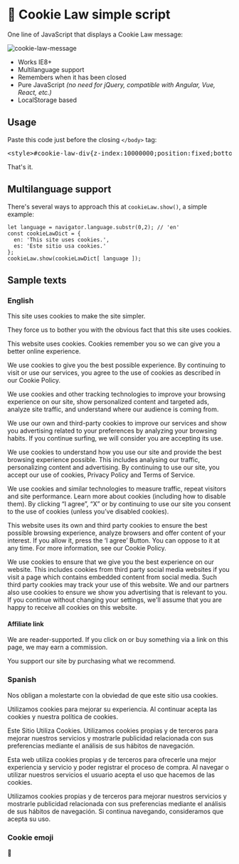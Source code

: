 
🍪 Cookie Law simple script
===================================

One line of JavaScript that displays a Cookie Law message:

![cookie-law-message](https://cloud.githubusercontent.com/assets/141241/11879577/7d24dd98-a4fc-11e5-80a3-cb0c285f00e6.png)

- Works IE8+
- Multilanguage support
- Remembers when it has been closed
- Pure JavaScript _(no need for jQuery, compatible with Angular, Vue, React, etc.)_
- LocalStorage based

Usage
-----------------------------------

Paste this code just before the closing <code>&lt;/body&gt;</code> tag:

<pre>&lt;style&gt;#cookie-law-div{z-index:10000000;position:fixed;bottom:0;left:0;margin:0;padding:1em;width:100%;background:rgba(0,0,0,.5);font-size:80%}#cookie-law-div p{margin:0;text-align:center;color:#fff}#cookie-law-div button{float:right;line-height:1;font-size:24px;background:0 0;border:none;color:#fff;opacity:.66;cursor:pointer}&lt;/style&gt;&lt;script&gt;cookieLaw={dId:"cookie-law-div",bId:"cookie-law-button",iId:"cookie-law-item",show:function(e){if(localStorage.getItem(cookieLaw.iId))return!1;var o=document.createElement("div"),i=document.createElement("p"),t=document.createElement("button");i.innerHTML=e.msg,t.id=cookieLaw.bId,t.innerHTML=e.ok,o.id=cookieLaw.dId,o.appendChild(t),o.appendChild(i),document.body.insertBefore(o,document.body.lastChild),t.addEventListener("click",cookieLaw.hide,!1)},hide:function(){document.getElementById(cookieLaw.dId).outerHTML="",localStorage.setItem(cookieLaw.iId,"1")}},cookieLaw.show({msg:"This site uses cookies to make the site simpler.",ok:"&times;"});&lt;/script&gt;</pre>

That's it.


## Multilanguage support

There's several ways to approach this at `cookieLaw.show()`, a simple example:

```JS
let language = navigator.language.substr(0,2); // 'en'
const cookieLawDict = {
  en: 'This site uses cookies.',
  es: 'Este sitio usa cookies.'
};
cookieLaw.show(cookieLawDict[ language ]);
```



## Sample texts

### English

This site uses cookies to make the site simpler.

They force us to bother you with the obvious fact that this site uses cookies.

This website uses cookies. Cookies remember you so we can give you a better online experience.

We use cookies to give you the best possible experience. By continuing to visit or use our services, you agree to the use of cookies as described in our Cookie Policy.

We use cookies and other tracking technologies to improve your browsing experience on our site, show personalized content and targeted ads, analyze site traffic, and understand where our audience is coming from.

We use our own and third-party cookies to improve our services and show you advertising related to your preferences by analyzing your browsing habits. If you continue surfing, we will consider you are accepting its use.

We use cookies to understand how you use our site and provide the best browsing experience possible. This includes analysing our traffic, personalizing content and advertising. By continuing to use our site, you accept our use of cookies, Privacy Policy and Terms of Service.

We use cookies and similar technologies to measure traffic, repeat visitors and site performance. Learn more about cookies (including how to disable them). By clicking “I agree”, “X” or by continuing to use our site you consent to the use of cookies (unless you’ve disabled cookies).

This website uses its own and third party cookies to ensure the best possible browsing experience, analyze browsers and offer content of your interest. If you allow it, press the ‘I agree’ Button. You can oppose to it at any time. For more information, see our Cookie Policy.

We use cookies to ensure that we give you the best experience on our website. This includes cookies from third party social media websites if you visit a page which contains embedded content from social media. Such third party cookies may track your use of this website. We and our partners also use cookies to ensure we show you advertising that is relevant to you. If you continue without changing your settings, we'll assume that you are happy to receive all cookies on this website.


#### Affiliate link

We are reader-supported. If you click on or buy something via a link on this page, we may earn a commission.

You support our site by purchasing what we recommend.


### Spanish

Nos obligan a molestarte con la obviedad de que este sitio usa cookies.

Utilizamos cookies para mejorar su experiencia. Al continuar acepta las cookies y nuestra política de cookies.

Este Sitio Utiliza Cookies. Utilizamos cookies propias y de terceros para mejorar nuestros servicios y mostrarle publicidad relacionada con sus preferencias mediante el análisis de sus hábitos de navegación.

Esta web utiliza cookies propias y de terceros para ofrecerle una mejor experiencia y servicio y poder registrar el proceso de compra. Al navegar o utilizar nuestros servicios el usuario acepta el uso que hacemos de las cookies.

Utilizamos cookies propias y de terceros para mejorar nuestros servicios y mostrarle publicidad relacionada con sus preferencias mediante el análisis de sus hábitos de navegación. Si continua navegando, consideramos que acepta su uso.


### Cookie emoji

🍪

